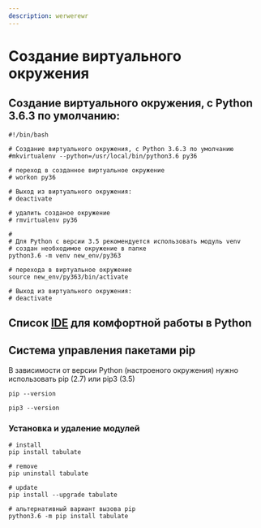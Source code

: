 ```yaml
---
description: werwerewr
---
```


# Создание виртуального окружения

## Создание виртуального окружения, c Python 3.6.3 по умолчанию:

```text
#!/bin/bash

# Создание виртуального окружения, c Python 3.6.3 по умолчанию
#mkvirtualenv --python=/usr/local/bin/python3.6 py36

# переход в созданное виртуальное окружение
# workon py36

# Выход из виртуального окружения:
# deactivate

# удалить созданое окружение 
# rmvirtualenv py36

#
# Для Python с версии 3.5 рекомендуется использовать модуль venv
# создан необходимое окружение в папке
python3.6 -m venv new_env/py363

# перехода в виртуальное окружение
source new_env/py363/bin/activate

# Выход из виртуального окружения:
# deactivate
```

## Список [IDE](https://wiki.python.org/moin/IntegratedDevelopmentEnvironments/) для комфортной работы в Python

## Система управления пакетами pip

В зависимости от версии Python \(настроеного окружения\) нужно использовать pip \(2.7\) или pip3 \(3.5\)

```text
pip --version

pip3 --version
```

### **Установка и удаление модулей**

```text
# install
pip install tabulate

# remove 
pip uninstall tabulate

# update 
pip install --upgrade tabulate

# альтернативный вариант вызова pip
python3.6 -m pip install tabulate
```



